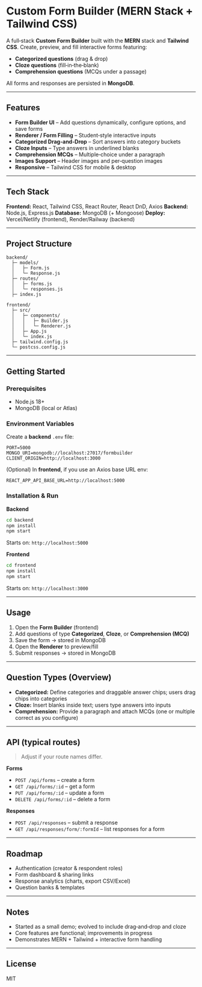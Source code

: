 # Custom Form Builder (MERN Stack + Tailwind CSS)

A full‑stack **Custom Form Builder** built with the **MERN** stack and **Tailwind CSS**. Create, preview, and fill interactive forms featuring:

* **Categorized questions** (drag & drop)
* **Cloze questions** (fill‑in‑the‑blank)
* **Comprehension questions** (MCQs under a passage)

All forms and responses are persisted in **MongoDB**.

---

## Features

* **Form Builder UI** – Add questions dynamically, configure options, and save forms
* **Renderer / Form Filling** – Student‑style interactive inputs
* **Categorized Drag‑and‑Drop** – Sort answers into category buckets
* **Cloze Inputs** – Type answers in underlined blanks
* **Comprehension MCQs** – Multiple‑choice under a paragraph
* **Images Support** – Header images and per‑question images
* **Responsive** – Tailwind CSS for mobile & desktop

---

## Tech Stack

**Frontend:** React, Tailwind CSS, React Router, React DnD, Axios
**Backend:** Node.js, Express.js
**Database:** MongoDB (+ Mongoose)
**Deploy:** Vercel/Netlify (frontend), Render/Railway (backend)

---

## Project Structure

```
backend/
  ├─ models/
  │   ├─ Form.js
  │   └─ Response.js
  ├─ routes/
  │   ├─ forms.js
  │   └─ responses.js
  ├─ index.js

frontend/
  ├─ src/
  │   ├─ components/
  │   │   ├─ Builder.js
  │   │   └─ Renderer.js
  │   ├─ App.js
  │   └─ index.js
  ├─ tailwind.config.js
  └─ postcss.config.js
```

---

## Getting Started

### Prerequisites

* Node.js 18+
* MongoDB (local or Atlas)

### Environment Variables

Create a **backend** `.env` file:

```
PORT=5000
MONGO_URI=mongodb://localhost:27017/formbuilder
CLIENT_ORIGIN=http://localhost:3000
```

(Optional) In **frontend**, if you use an Axios base URL env:

```
REACT_APP_API_BASE_URL=http://localhost:5000
```

### Installation & Run

**Backend**

```bash
cd backend
npm install
npm start
```

Starts on: `http://localhost:5000`

**Frontend**

```bash
cd frontend
npm install
npm start
```

Starts on: `http://localhost:3000`

---

## Usage

1. Open the **Form Builder** (frontend)
2. Add questions of type **Categorized**, **Cloze**, or **Comprehension (MCQ)**
3. Save the form → stored in MongoDB
4. Open the **Renderer** to preview/fill
5. Submit responses → stored in MongoDB

---

## Question Types (Overview)

* **Categorized:** Define categories and draggable answer chips; users drag chips into categories
* **Cloze:** Insert blanks inside text; users type answers into inputs
* **Comprehension:** Provide a paragraph and attach MCQs (one or multiple correct as you configure)

---

## API (typical routes)

> Adjust if your route names differ.

**Forms**

* `POST /api/forms` – create a form
* `GET /api/forms/:id` – get a form
* `PUT /api/forms/:id` – update a form
* `DELETE /api/forms/:id` – delete a form

**Responses**

* `POST /api/responses` – submit a response
* `GET /api/responses/form/:formId` – list responses for a form

---

## Roadmap

* Authentication (creator & respondent roles)
* Form dashboard & sharing links
* Response analytics (charts, export CSV/Excel)
* Question banks & templates

---

## Notes

* Started as a small demo; evolved to include drag‑and‑drop and cloze
* Core features are functional; improvements in progress
* Demonstrates MERN + Tailwind + interactive form handling

---

## License

MIT
